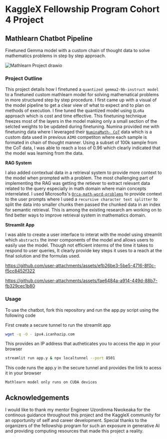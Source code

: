 # KaggleX Fellowship Program Cohort 4 Project

## Mathlearn Chatbot Pipeline
Finetuned Gemma model with a custom chain of thought data to solve mathematics problems in step by step approach.

![Mathlearn Project drawio](https://github.com/user-attachments/assets/745926e0-56c5-4403-a0d0-8d8cc37cd088)



### Project Outline
This project details how I finetuned a `quantized gemma2-9b-instruct model` to a finetuned custom mathlearn model for solving mathematical problems in more structured step by step procedure. I first came up with a visual of the model pipeline to get a clear view of what to expect and to plan on methods of execution. I fine tuned the quantized model using `QLoRa `approach which is cost and time effective. This finetuning technique freezes most of the layers in the model making only a small section of the selcted weights to be updated during finetuning. Numina provided me with finetuning data where I leveraged their <a href='https://huggingface.co/datasets/AI-MO/NuminaMath-CoT'>`NuminaMath- CoT`<a/> data which is a custom data used in previous `AIMO` competiton where each sample is formated in chain of thought manner. Using a subset of 100k sample from the CoT data, I was able to reach a loss of 0.96 which clearly indicated that the model was learning from the data.

<b> RAG System </b>

I also added contextual data in a retrieval system to provide more context to the model when prompted with a problem. The most challenging part of implementing the RAG was getting the retiever to extract relevant data related to the query especially in math domain where main concepts interrelated. 
I used Microsofts's <a href='https://huggingface.co/datasets/microsoft/orca-math-word-problems-200k'>`Orca-math-word-problems`<a/> to provide context to the user prompts where I used a `recursive character text splitter` to split the data into smaller chunks then passed the chunked data in an index for semantic retrieval. This is among the existing research am working on to find better ways to improve retrieval system in mathematics domain.

<b> Streamlit App</b>

I was able to create a user interface to interat with the model using streamlit which `abstracts` the inner components of the model and allows users to easily use the model. Though not efficient interms of the time it takes to respond to user queries, It clearly provide key steps it uses to a reach at the final solution and the formulas used. 




https://github.com/user-attachments/assets/efb26be3-5be5-4716-8f0c-f5cc8452f322

https://github.com/user-attachments/assets/fae6484a-a914-449d-88b7-fb329cec1b80



### Usage
To use the chatbot, fork this repository and run the app.py script using the following code

First create a secure tunnel to run the streamlit app

```bash
wget -q -O - ipv4.icanhazip.com
```
This provides an IP address that autheticates you to access the app in your browser

```bash
streamlit run app.y & npx localtunnel --port 8501
```
This code runs the app.y in the secure tunnel and provides the link to acess it in your browser

```plaintext
Mathlearn model only runs on CUDA devices
```

## Acknowledgements

I would like to thank my mentor Engineer Uzordinma Nwokeaka for the continous guidance throughout this project and the KaggleX community for an opportunity of self and career development. Special thanks to the organizers of the fellowship program for such an exposure in generative AI and providing computing resources that made this project a reality.

